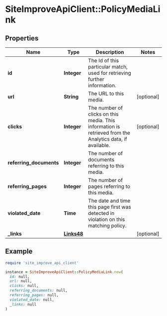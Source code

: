 # SiteImproveApiClient::PolicyMediaLink

## Properties

| Name | Type | Description | Notes |
| ---- | ---- | ----------- | ----- |
| **id** | **Integer** | The Id of this particular match, used for retrieving further information. |  |
| **url** | **String** | The URL to this media. | [optional] |
| **clicks** | **Integer** | The number of clicks on this media. This information is retrieved from the Analytics data, if available. | [optional] |
| **referring_documents** | **Integer** | The number of documents referring to this media. |  |
| **referring_pages** | **Integer** | The number of pages referring to this media. |  |
| **violated_date** | **Time** | The date and time this page first was detected in violation on this matching policy. |  |
| **_links** | [**Links48**](Links48.md) |  | [optional] |

## Example

```ruby
require 'site_improve_api_client'

instance = SiteImproveApiClient::PolicyMediaLink.new(
  id: null,
  url: null,
  clicks: null,
  referring_documents: null,
  referring_pages: null,
  violated_date: null,
  _links: null
)
```

